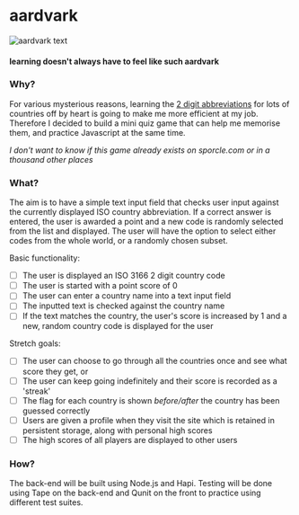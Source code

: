 # aardvark

![aardvark text](https://github.com/rorysedgwick/aardvark/public/assets/img/aardvark.png "aardvark")

#### learning doesn't always have to feel like such aardvark

### Why?
For various mysterious reasons, learning the [2 digit abbreviations](https://en.wikipedia.org/wiki/ISO_3166-1_alpha-2) for lots of countries off by heart is going to make me more efficient at my job. Therefore I decided to build a mini quiz game that can help me memorise them, and practice Javascript at the same time.

*I don't want to know if this game already exists on sporcle.com or in a thousand other places*

### What?
The aim is to have a simple text input field that checks user input against the currently displayed ISO country abbreviation. If a correct answer is entered, the user is awarded a point and a new code is randomly selected from the list and displayed. The user will have the option to select either codes from the whole world, or a randomly chosen subset.

Basic functionality:
- [ ] The user is displayed an ISO 3166 2 digit country code
- [ ] The user is started with a point score of 0
- [ ] The user can enter a country name into a text input field
- [ ] The inputted text is checked against the country name
- [ ] If the text matches the country, the user's score is increased by 1 and a new, random country code is displayed for the user

Stretch goals:
- [ ] The user can choose to go through all the countries once and see what score they get, or
- [ ] The user can keep going indefinitely and their score is recorded as a 'streak'
- [ ] The flag for each country is shown *before/after* the country has been guessed correctly
- [ ] Users are given a profile when they visit the site which is retained in persistent storage, along with personal high scores
- [ ] The high scores of all players are displayed to other users

### How?
The back-end will be built using Node.js and Hapi. Testing will be done using Tape on the back-end and Qunit on the front to practice using different test suites.

